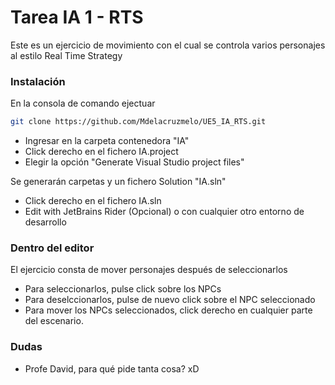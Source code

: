 # Tarea IA 1 - RTS

Este es un ejercicio de movimiento con el cual se controla varios personajes al estilo Real Time Strategy

### Instalación

En la consola de comando ejectuar 

```bash
git clone https://github.com/Mdelacruzmelo/UE5_IA_RTS.git
```
- Ingresar en la carpeta contenedora "IA"
- Click derecho en el fichero IA.project
- Elegir la opción "Generate Visual Studio project files"

Se generarán carpetas y un fichero Solution "IA.sln"
- Click derecho en el fichero IA.sln
- Edit with JetBrains Rider (Opcional) o con cualquier otro entorno de desarrollo

### Dentro del editor

El ejercicio consta de mover personajes después de seleccionarlos
- Para seleccionarlos, pulse click sobre los NPCs
- Para deselccionarlos, pulse de nuevo click sobre el NPC seleccionado
- Para mover los NPCs seleccionados, click derecho en cualquier parte del escenario.

### Dudas
- Profe David, para qué pide tanta cosa? xD
